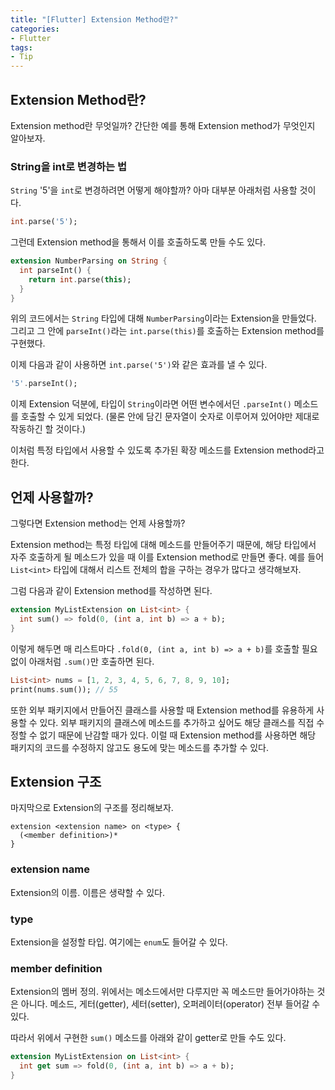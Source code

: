 ```yaml
---
title: "[Flutter] Extension Method란?"
categories:
- Flutter
tags:
- Tip
---
```


## Extension Method란?

Extension method란 무엇일까? 간단한 예를 통해 Extension method가 무엇인지 알아보자.

### String을 int로 변경하는 법

`String` '5'을 `int`로 변경하려면 어떻게 해야할까? 아마 대부분 아래처럼 사용할 것이다.

``` dart
int.parse('5');
``` 

그런데 Extension method을 통해서 이를 호출하도록 만들 수도 있다.

``` dart
extension NumberParsing on String {
  int parseInt() {
    return int.parse(this);
  }
}
```

위의 코드에서는 `String` 타입에 대해 `NumberParsing`이라는 Extension을 만들었다. 그리고 그 안에 `parseInt()`라는 `int.parse(this)`를 호출하는 Extension method를 구현했다.

이제 다음과 같이 사용하면 `int.parse('5')`와 같은 효과를 낼 수 있다.

``` dart
'5'.parseInt();
```

이제 Extension 덕분에, 타입이 `String`이라면 어떤 변수에서던 `.parseInt()` 메소드를 호출할 수 있게 되었다. (물론 안에 담긴 문자열이 숫자로 이루어져 있어야만 제대로 작동하긴 할 것이다.)

이처럼 특정 타입에서 사용할 수 있도록 추가된 확장 메소드를 Extension method라고 한다.

## 언제 사용할까?

그렇다면 Extension method는 언제 사용할까?

Extension method는 특정 타입에 대해 메소드를 만들어주기 때문에, 해당 타입에서 자주 호출하게 될 메소드가 있을 때 이를 Extension method로 만들면 좋다. 예를 들어 `List<int>` 타입에 대해서 리스트 전체의 합을 구하는 경우가 많다고 생각해보자.

그럼 다음과 같이 Extension method를 작성하면 된다.

``` dart
extension MyListExtension on List<int> {
  int sum() => fold(0, (int a, int b) => a + b);
}
```

이렇게 해두면 매 리스트마다 `.fold(0, (int a, int b) => a + b)`를 호출할 필요 없이 아래처럼 `.sum()`만 호출하면 된다.

``` dart
List<int> nums = [1, 2, 3, 4, 5, 6, 7, 8, 9, 10];
print(nums.sum()); // 55
```

또한 외부 패키지에서 만들어진 클래스를 사용할 때 Extension method를 유용하게 사용할 수 있다. 외부 패키지의 클래스에 메소드를 추가하고 싶어도 해당 클래스를 직접 수정할 수 없기 때문에 난감할 때가 있다. 이럴 때 Extension method를 사용하면 해당 패키지의 코드를 수정하지 않고도 용도에 맞는 메소드를 추가할 수 있다.

## Extension 구조

마지막으로 Extension의 구조를 정리해보자.

```
extension <extension name> on <type> {
  (<member definition>)*
}
```

### extension name

Extension의 이름. 이름은 생략할 수 있다.

### type

Extension을 설정할 타입. 여기에는 `enum`도 들어갈 수 있다.

### member definition

Extension의 멤버 정의. 위에서는 메소드에서만 다루지만 꼭 메소드만 들어가야하는 것은 아니다. 메소드, 게터(getter), 세터(setter), 오퍼레이터(operator) 전부 들어갈 수 있다.

따라서 위에서 구현한 `sum()` 메소드를 아래와 같이 getter로 만들 수도 있다.

``` dart
extension MyListExtension on List<int> {
  int get sum => fold(0, (int a, int b) => a + b);
}
```
